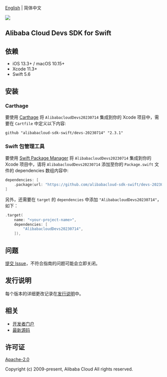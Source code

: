 [English](README.md) | 简体中文

![](https://aliyunsdk-pages.alicdn.com/icons/AlibabaCloud.svg)

## Alibaba Cloud Devs SDK for Swift

## 依赖

- iOS 13.3+ / macOS 10.15+
- Xcode 11.3+
- Swift 5.6

## 安装

### Carthage

要使用 [Carthage](https://github.com/Carthage/Carthage) 将 `AlibabacloudDevs20230714` 集成到你的 Xcode 项目中，需要在 `Cartfile` 中定义以下内容:

```ogdl
github "alibabacloud-sdk-swift/devs-20230714" "2.3.1"
```

### Swift 包管理工具

要使用 [Swift Package Manager](https://swift.org/package-manager/) 将 `AlibabacloudDevs20230714` 集成到你的 Xcode 项目中，请将 `AlibabacloudDevs20230714` 添加至你的 `Package.swift` 文件的 dependencies 数组内容中:

```swift
dependencies: [
    .package(url: "https://github.com/alibabacloud-sdk-swift/devs-20230714.git", from: "2.3.1")
]
```

另外，还需要在 `target` 的 `dependencies` 中添加 `"AlibabacloudDevs20230714"`，如下：

```swift
.target(
    name: "<your-project-name>",
    dependencies: [
        "AlibabacloudDevs20230714",
    ]),
```

## 问题

[提交 Issue](https://github.com/alibabacloud-sdk-swift/devs-20230714/issues/new)，不符合指南的问题可能会立即关闭。

## 发行说明

每个版本的详细更改记录在[发行说明](./ChangeLog.txt)中。

## 相关

* [开发者门户](https://next.api.aliyun.com/home)
* [最新源码](https://github.com/alibabacloud-sdk-swift/devs-20230714)

## 许可证

[Apache-2.0](http://www.apache.org/licenses/LICENSE-2.0)

Copyright (c) 2009-present, Alibaba Cloud All rights reserved.
